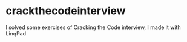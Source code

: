 # crackthecodeinterview
I solved some exercises of Cracking the Code interview, I made it with LinqPad
